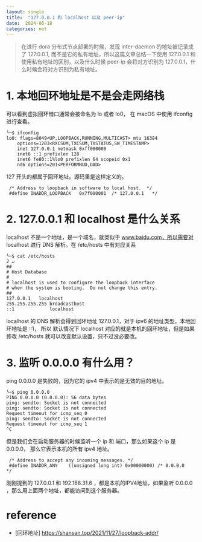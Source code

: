 ```yaml
---
layout: single
title:  "127.0.0.1 和 localhost 以及 peer-ip"
date:  2024-06-18
categories: net
---
```


> 在进行 dora 分布式节点部署的时候，发现 inter-daemon 的地址被记录成了 127.0.0.1, 而不是它的私有地址，所以这篇文章总结一下使用 127.0.0.1 和 使用私有地址的区别，以及什么时候 peer-ip 会将对方识别为 127.0.0.1，什么时候会将对方识别为私有地址。

# 1. 本地回环地址是不是会走网络栈

可以看到虚拟回环借口通常会被命名为 lo 或者 lo0， 在 macOS 中使用 ifconfig 进行查看。

```
╰─$ ifconfig
lo0: flags=8049<UP,LOOPBACK,RUNNING,MULTICAST> mtu 16384
	options=1203<RXCSUM,TXCSUM,TXSTATUS,SW_TIMESTAMP>
	inet 127.0.0.1 netmask 0xff000000
	inet6 ::1 prefixlen 128
	inet6 fe80::1%lo0 prefixlen 64 scopeid 0x1
	nd6 options=201<PERFORMNUD,DAD>
```
127 开头的都属于回环地址。源码里是这样定义的。
```
 /* Address to loopback in software to local host.  */
 #define INADDR_LOOPBACK   0x7f000001  /* 127.0.0.1   */
```

# 2. 127.0.0.1 和 localhost 是什么关系

localhost 不是一个地址，是一个域名，就类似于 www.baidu.com，所以需要对 localhost 进行 DNS 解析。在 /etc/hosts 中有对应关系
```
╰─$ cat /etc/hosts                                                          2 ↵
##
# Host Database
#
# localhost is used to configure the loopback interface
# when the system is booting.  Do not change this entry.
##
127.0.0.1	localhost
255.255.255.255	broadcasthost
::1             localhost
```
localhost 的 DNS 解析会得到回环地址 127.0.0.1，对于 ipv6 的地址类型，本地回环地址是 ::1， 所以 默认情况下 localhost 对应的就是本机的回环地址，但是如果修改 /etc/hosts 就可以改变默认设置，只不过没必要改。

# 3. 监听 0.0.0.0 有什么用？

ping 0.0.0.0 是失败的，因为它的 ipv4 中表示的是无效的目的地址。
```
╰─$ ping 0.0.0.0
PING 0.0.0.0 (0.0.0.0): 56 data bytes
ping: sendto: Socket is not connected
ping: sendto: Socket is not connected
Request timeout for icmp_seq 0
ping: sendto: Socket is not connected
Request timeout for icmp_seq 1
^C
```
但是我们会在启动服务器的时候监听一个 ip 和 端口，那么如果这个 ip 是 0.0.0.0， 那么它表示本机的所有 ipv4 地址。

```
 /* Address to accept any incoming messages. */
 #define INADDR_ANY    ((unsigned long int) 0x00000000) /* 0.0.0.0   */
```
刚刚提到的 127.0.0.1 和 192.168.31.6 ，都是本机的IPV4地址，如果监听 0.0.0.0 ，那么用上面两个地址，都能访问到这个服务器。



# reference
- [回环地址] <https://shansan.top/2021/11/27/loopback-addr/>